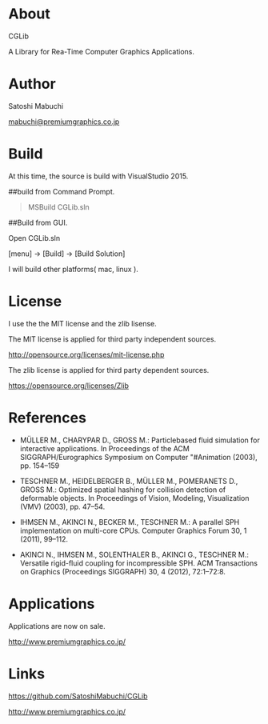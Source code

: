 # About

CGLib

A Library for Rea-Time Computer Graphics Applications.

# Author

Satoshi Mabuchi

mabuchi@premiumgraphics.co.jp

# Build

At this time, the source is build with VisualStudio 2015.

##build from Command Prompt.

>MSBuild CGLib.sln

##Build from GUI.

Open CGLib.sln

[menu] -> [Build] -> [Build Solution] 

I will build other platforms( mac, linux ).

# License

I use the the MIT license and the zlib lisense.

The MIT license is applied for third party independent sources.

http://opensource.org/licenses/mit-license.php

The zlib license is applied for third party dependent sources.

https://opensource.org/licenses/Zlib

# References

* MÜLLER M., CHARYPAR D., GROSS M.: Particlebased fluid simulation for interactive applications. In Proceedings of the ACM SIGGRAPH/Eurographics Symposium on Computer "#Animation (2003), pp. 154–159

* TESCHNER M., HEIDELBERGER B., MÜLLER M., POMERANETS D., GROSS M.: Optimized spatial hashing for collision detection of deformable objects. In Proceedings of Vision, Modeling, Visualization (VMV) (2003), pp. 47–54.

* IHMSEN M., AKINCI N., BECKER M., TESCHNER M.: A parallel SPH implementation on multi-core CPUs. Computer Graphics Forum 30, 1 (2011), 99–112. 

* AKINCI N., IHMSEN M., SOLENTHALER B., AKINCI G., TESCHNER M.: Versatile rigid-fluid coupling for incompressible SPH. ACM Transactions on Graphics (Proceedings SIGGRAPH) 30, 4 (2012), 72:1–72:8.

# Applications

Applications are now on sale.

http://www.premiumgraphics.co.jp/


# Links

https://github.com/SatoshiMabuchi/CGLib

http://www.premiumgraphics.co.jp/
